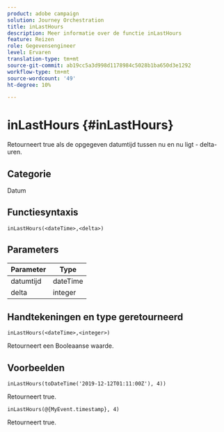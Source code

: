 ```yaml
---
product: adobe campaign
solution: Journey Orchestration
title: inLastHours
description: Meer informatie over de functie inLastHours
feature: Reizen
role: Gegevensengineer
level: Ervaren
translation-type: tm+mt
source-git-commit: ab19cc5a3d998d1178984c5028b1ba650d3e1292
workflow-type: tm+mt
source-wordcount: '49'
ht-degree: 10%

---
```



# inLastHours {#inLastHours}

Retourneert true als de opgegeven datumtijd tussen nu en nu ligt - delta-uren.

## Categorie

Datum

## Functiesyntaxis

`inLastHours(<dateTime>,<delta>)`

## Parameters

| Parameter | Type |
|-----------|------------------|
| datumtijd | dateTime |
| delta | integer |

## Handtekeningen en type geretourneerd

`inLastHours(<dateTime>,<integer>)`

Retourneert een Booleaanse waarde.

## Voorbeelden

`inLastHours(toDateTime('2019-12-12T01:11:00Z'), 4))`

Retourneert true.

`inLastHours(@{MyEvent.timestamp}, 4)`

Retourneert true.
